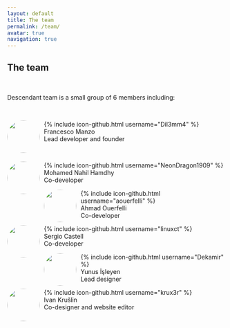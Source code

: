 ```yaml
---
layout: default
title: The team
permalink: /team/
avatar: true
navigation: true
---
```

## The team

<br>
<p>Descendant team is a small group of 6 members including:</p>

<br>
<p style="padding-bottom:30px;"><img src="https://i.ibb.co/CVNtSYp/dil3mm4.jpg" style="border-radius: 50%; margin-right:10px; width:75px; height:75px;" align="left"/> 
{% include icon-github.html username="Dil3mm4" %}<br>
Francesco Manzo<br>
Lead developer and founder<br></p>

<p class="big"><img src="https://i.ibb.co/VqjR8wF/nahil.jpg" style="border-radius: 50%; margin-right:10px; width:75px; height:75px;" align="left"/> {% include icon-github.html username="NeonDragon1909" %}<br>
Mohamed Nahil Hamdhy<br>
Co-developer<br></p>

<p><img src="https://avatars3.githubusercontent.com/u/11808979?s=400&v=4" style="border-radius: 50%; margin-right:10px; width:75px; height:75px;" align="left"/>
{% include icon-github.html username="aouerfelli" %}<br>
Ahmad Ouerfelli<br>
Co-developer<br></p>

<p><img src="https://i.ibb.co/Tk4QtkJ/sergi.jpg" style="border-radius: 50%; margin-right:10px; width:75px; height:75px;" align="left"/> 
{% include icon-github.html username="linuxct" %}<br>
Sergio Castell<br>
Co-developer<br></p>

<p><img src="https://i.ibb.co/f9gCwDv/yunus.jpg" style="border-radius: 50%; margin-right:10px; width:75px; height:75px;" align="left"/> 
{% include icon-github.html username="Dekamir" %}<br>
Yunus İşleyen<br>
Lead designer<br></p>

<p><img src="https://i.ibb.co/sgctdnV/krule.jpg" style="border-radius: 50%; margin-right:10px; width:75px; height:75px;" align="left"/> 
{% include icon-github.html username="krux3r" %}<br>
Ivan Krušlin  <br>
Co-designer and website editor<br></p>




